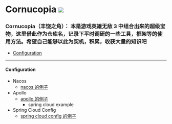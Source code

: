 Cornucopia ![](https://raw.githubusercontent.com/taojintianxia/cornucopia/master/doc/images/Cornucopia.jpg?token=AA7MDWGXK63HPBLH3AR5MBS5WJVOM) 
==========

### Cornucopia（丰饶之角）： 本是游戏英雄无敌 3 中组合出来的超级宝物，这里借此作为仓库名，记录下平时调研的一些工具，框架等的使用方法。希望自己能够以此为契机，积累，收获大量的知识吧

- [Configuration](#Configuration)

- - -

#### Configuration
  - Nacos
    - [nacos 的例子](https://github.com/taojintianxia/cornucopia/tree/master/configuration-example/nacos-example)
  - Apollo
    - [apollo 的例子](https://github.com/taojintianxia/cornucopia/tree/master/configuration-example/apollo-example)
      - spring cloud example
  - Spring Cloud Config
    - [spring cloud config 的例子](https://github.com/taojintianxia/cornucopia/tree/master/configuration-example/spring-cloud-config-example)